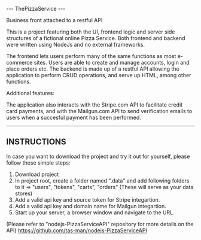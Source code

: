 

--- ThePizzaService --- 



Business front attached to a restful API


This is a project featuring both the UI, frontend logic and server side structures of a fictional 
online Pizza Service. Both frontend and backend were written using NodeJs and no external frameworks.

The frontend lets users perform many of the same functions as most e-commerce sites.
Users are able to create and manage accounts, login and place orders etc.
The backend is made up of a restful API allowing the application to perform CRUD operations, 
and serve up HTML, among other functions. 




Additional features:

The application also interacts with the Stripe.com API to facilitate credit card payments,
and with the Mailgun.com API to send verification emails to users when a succesful payment has
been performed.



---------------------------------------------------------------------------------------------------------------
INSTRUCTIONS
---------------------------------------------------------------------------------------------------------------
In case you want to download the project and try it out for yourself, please follow these simple steps:

1. Download project
2. In project root, create a folder named ".data" and add following folders to it => "users", "tokens", "carts", "orders" 
   (These will serve as your data stores)
3. Add a valid api key and source token for Stripe integartion.
4. Add a valid api key and domain name for Mailgun integartion.
5. Start up your server, a browser window and navigate to the URL.


(Please refer to "nodejs-PizzaServiceAPI" repository for more details on the API)
https://github.com/tas-man/nodejs-PizzaServiceAPI
